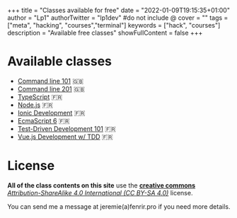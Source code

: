 +++
title = "Classes available for free"
date = "2022-01-09T19:15:35+01:00"
author = "Lp1"
authorTwitter = "lp1dev" #do not include @
cover = ""
tags = ["meta", "hacking", "courses","terminal"]
keywords = ["hack", "courses"]
description = "Available free classes"
showFullContent = false
+++

# Available classes


- [Command line 101](/posts/command_line_101) 🇬🇧
- [Command line 201](/posts/command_line_201) 🇬🇧
- [TypeScript](/posts/typescript) 🇫🇷
- [Node.js](/posts/nodejs) 🇫🇷
- [Ionic Development](/posts/ionic) 🇫🇷 
- [EcmaScript 6](/posts/es6) 🇫🇷
- [Test-Driven Development 101](/posts/tdd) 🇫🇷
- [Vue.js Development w/ TDD](/posts/vue_js_tdd) 🇫🇷

# License

**All of the class contents on this site** use the [**creative commons** *Attribution-ShareAlike 4.0 International (CC BY-SA 4.0)*](https://creativecommons.org/licenses/by-sa/4.0/) license.

You can send me a message at jeremie(a)fenrir.pro if you need more details.

